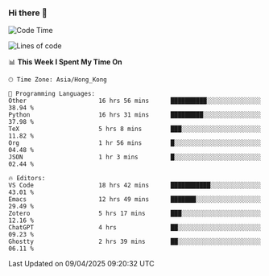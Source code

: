 ### Hi there 👋

<!--
**nicehiro/nicehiro** is a ✨ _special_ ✨ repository because its `README.md` (this file) appears on your GitHub profile.

Here are some ideas to get you started:

- 🔭 I’m currently working on ...
- 🌱 I’m currently learning ...
- 👯 I’m looking to collaborate on ...
- 🤔 I’m looking for help with ...
- 💬 Ask me about ...
- 📫 How to reach me: ...
- 😄 Pronouns: ...
- ⚡ Fun fact: ...
-->

<!--START_SECTION:waka-->
![Code Time](http://img.shields.io/badge/Code%20Time-484%20hrs%2043%20mins-blue)

![Lines of code](https://img.shields.io/badge/From%20Hello%20World%20I%27ve%20Written-1.6%20million%20lines%20of%20code-blue)

📊 **This Week I Spent My Time On** 

```text
🕑︎ Time Zone: Asia/Hong_Kong

💬 Programming Languages: 
Other                    16 hrs 56 mins      ██████████░░░░░░░░░░░░░░░   38.94 % 
Python                   16 hrs 31 mins      █████████░░░░░░░░░░░░░░░░   37.98 % 
TeX                      5 hrs 8 mins        ███░░░░░░░░░░░░░░░░░░░░░░   11.82 % 
Org                      1 hr 56 mins        █░░░░░░░░░░░░░░░░░░░░░░░░   04.48 % 
JSON                     1 hr 3 mins         █░░░░░░░░░░░░░░░░░░░░░░░░   02.44 % 

🔥 Editors: 
VS Code                  18 hrs 42 mins      ███████████░░░░░░░░░░░░░░   43.01 % 
Emacs                    12 hrs 49 mins      ███████░░░░░░░░░░░░░░░░░░   29.49 % 
Zotero                   5 hrs 17 mins       ███░░░░░░░░░░░░░░░░░░░░░░   12.16 % 
ChatGPT                  4 hrs               ██░░░░░░░░░░░░░░░░░░░░░░░   09.23 % 
Ghostty                  2 hrs 39 mins       ██░░░░░░░░░░░░░░░░░░░░░░░   06.11 % 
```


 Last Updated on 09/04/2025 09:20:32 UTC
<!--END_SECTION:waka-->
